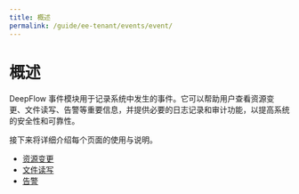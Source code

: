 ```yaml
---
title: 概述
permalink: /guide/ee-tenant/events/event/
---
```


# 概述

DeepFlow 事件模块用于记录系统中发生的事件。它可以帮助用户查看资源变更、文件读写、告警等重要信息，并提供必要的日志记录和审计功能，以提高系统的安全性和可靠性。

接下来将详细介绍每个页面的使用与说明。

* [资源变更](./resource-changes/)
* [文件读写](./file-reading-and-writing/)
* [告警](./alarm/)
  
